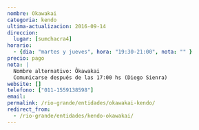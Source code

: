 ```yaml
---
nombre: Okawakai
categoria: kendo
ultima-actualizacion: 2016-09-14
direccion: 
  lugar: [sumchacra4]
horario: 
  - {dia: "martes y jueves", hora: "19:30-21:00", nota: "" }
precio: pago
nota: | 
  Nombre alternativo: Ôkawakai
  Comunicarse después de las 17:00 hs (Diego Sienra)
website: []
telefono: ["011-1559138598"]
email: 
permalink: /rio-grande/entidades/okawakai-kendo/
redirect_from:
  - /rio-grande/entidades/kendo-okawakai/
---
```


